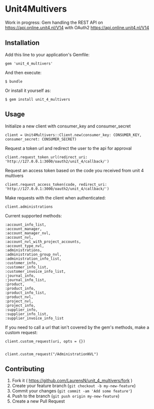# Unit4Multivers

Work in progress: Gem handling the REST API on https://api.online.unit4.nl/V14 with OAuth2 https://api.online.unit4.nl/V14

## Installation

Add this line to your application's Gemfile:

    gem 'unit_4_multivers'

And then execute:

    $ bundle

Or install it yourself as:

    $ gem install unit_4_multivers

## Usage

Initialize a new client with consumer_key and consumer_secret

    client = Unit4Multivers::Client.new(consumer_key: CONSUMER_KEY, consumer_secret: CONSUMER_SECRET)

Request a token url and redirect the user to the api for approval

    client.request_token_url(redirect_uri: 'http://127.0.0.1:3000/oauth2/unit_4/callback/')

Request an access token based on the code you received from unit 4 multivers

    client.request_access_token(code, redirect_uri: 'http://127.0.0.1:3000/oauth2/unit_4/callback/')

Make requests with the client when authenticated:

    client.administrations

Current supported methods:

    :account_info_list,
    :account_manager,
    :account_manager_nvl,
    :account_nvl,
    :account_nvl_with_project_accounts,
    :account_type_nvl,
    :administrations,
    :administration_group_nvl,
    :administration_info_list,
    :customer_info,
    :customer_info_list,
    :customer_invoice_info_list,
    :journal_info,
    :journal_info_list,
    :product,
    :product_info,
    :product_info_list,
    :product_nvl,
    :project_nvl,
    :project_info,
    :supplier_info,
    :supplier_info_list,
    :supplier_invoice_info_list

If you need to call a url that isn't covered by the gem's methods, make a custom request:

    client.custom_request(uri, opts = {})


    client.custom_request("/AdministrationNVL")


## Contributing

1. Fork it ( https://github.com/LaurensN/unit_4_multivers/fork )
2. Create your feature branch (`git checkout -b my-new-feature`)
3. Commit your changes (`git commit -am 'Add some feature'`)
4. Push to the branch (`git push origin my-new-feature`)
5. Create a new Pull Request

